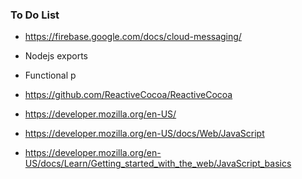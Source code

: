 ### To Do List

- https://firebase.google.com/docs/cloud-messaging/
- Nodejs exports
- Functional p
- https://github.com/ReactiveCocoa/ReactiveCocoa

- https://developer.mozilla.org/en-US/
- https://developer.mozilla.org/en-US/docs/Web/JavaScript
- https://developer.mozilla.org/en-US/docs/Learn/Getting_started_with_the_web/JavaScript_basics


